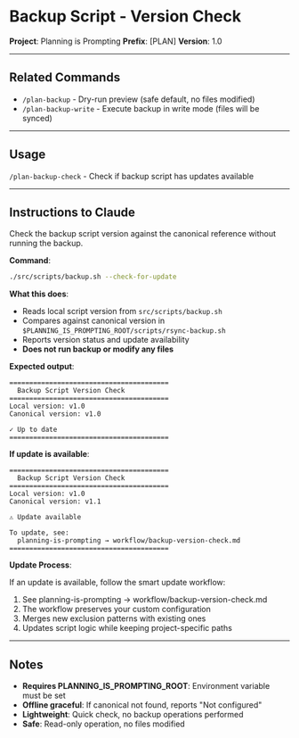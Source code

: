 # Backup Script - Version Check

**Project**: Planning is Prompting
**Prefix**: [PLAN]
**Version**: 1.0

---

## Related Commands

- `/plan-backup` - Dry-run preview (safe default, no files modified)
- `/plan-backup-write` - Execute backup in write mode (files will be synced)

---

## Usage

`/plan-backup-check` - Check if backup script has updates available

---

## Instructions to Claude

Check the backup script version against the canonical reference without running the backup.

**Command**:
```bash
./src/scripts/backup.sh --check-for-update
```

**What this does**:

- Reads local script version from `src/scripts/backup.sh`
- Compares against canonical version in `$PLANNING_IS_PROMPTING_ROOT/scripts/rsync-backup.sh`
- Reports version status and update availability
- **Does not run backup or modify any files**

**Expected output**:

```
========================================
  Backup Script Version Check
========================================
Local version: v1.0
Canonical version: v1.0

✓ Up to date
========================================
```

**If update is available**:

```
========================================
  Backup Script Version Check
========================================
Local version: v1.0
Canonical version: v1.1

⚠ Update available

To update, see:
  planning-is-prompting → workflow/backup-version-check.md
========================================
```

**Update Process**:

If an update is available, follow the smart update workflow:
1. See planning-is-prompting → workflow/backup-version-check.md
2. The workflow preserves your custom configuration
3. Merges new exclusion patterns with existing ones
4. Updates script logic while keeping project-specific paths

---

## Notes

- **Requires PLANNING_IS_PROMPTING_ROOT**: Environment variable must be set
- **Offline graceful**: If canonical not found, reports "Not configured"
- **Lightweight**: Quick check, no backup operations performed
- **Safe**: Read-only operation, no files modified
